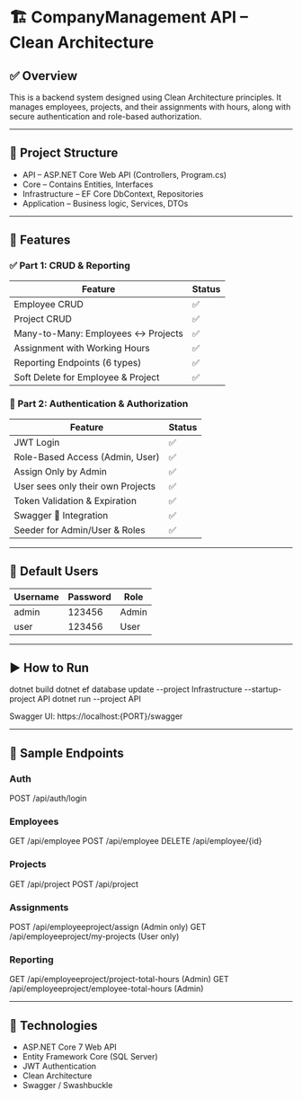 # 🏗️ CompanyManagement API – Clean Architecture

## ✅ Overview
This is a backend system designed using Clean Architecture principles. It manages employees, projects, and their assignments with hours, along with secure authentication and role-based authorization.

---

## 📁 Project Structure

- API – ASP.NET Core Web API (Controllers, Program.cs)
- Core – Contains Entities, Interfaces
- Infrastructure – EF Core DbContext, Repositories
- Application – Business logic, Services, DTOs

---

## 🧩 Features

### ✅ Part 1: CRUD & Reporting

| Feature                                    | Status |
|-------------------------------------------|--------|
| Employee CRUD                             | ✅     |
| Project CRUD                              | ✅     |
| Many-to-Many: Employees ↔ Projects        | ✅     |
| Assignment with Working Hours             | ✅     |
| Reporting Endpoints (6 types)             | ✅     |
| Soft Delete for Employee & Project        | ✅     |

### 🔐 Part 2: Authentication & Authorization

| Feature                                    | Status |
|-------------------------------------------|--------|
| JWT Login                                 | ✅     |
| Role-Based Access (Admin, User)           | ✅     |
| Assign Only by Admin                      | ✅     |
| User sees only their own Projects         | ✅     |
| Token Validation & Expiration             | ✅     |
| Swagger 🔐 Integration                    | ✅     |
| Seeder for Admin/User & Roles             | ✅     |

---

## 🔐 Default Users

| Username | Password | Role  |
|----------|----------|-------|
| admin    | 123456   | Admin |
| user     | 123456   | User  |

---

## ▶️ How to Run

dotnet build
dotnet ef database update --project Infrastructure --startup-project API
dotnet run --project API

Swagger UI: https://localhost:{PORT}/swagger

---

## 🚀 Sample Endpoints

### Auth
POST /api/auth/login

### Employees
GET /api/employee
POST /api/employee
DELETE /api/employee/{id}

### Projects
GET /api/project
POST /api/project

### Assignments
POST /api/employeeproject/assign (Admin only)
GET /api/employeeproject/my-projects (User only)

### Reporting
GET /api/employeeproject/project-total-hours (Admin)
GET /api/employeeproject/employee-total-hours (Admin)

---

## 📌 Technologies

- ASP.NET Core 7 Web API
- Entity Framework Core (SQL Server)
- JWT Authentication
- Clean Architecture
- Swagger / Swashbuckle


